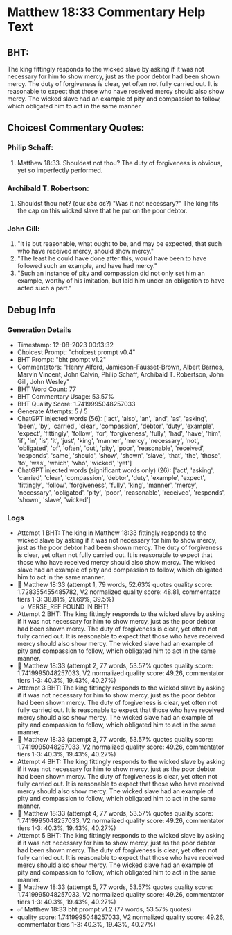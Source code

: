 # Matthew 18:33 Commentary Help Text

## BHT:
The king fittingly responds to the wicked slave by asking if it was not necessary for him to show mercy, just as the poor debtor had been shown mercy. The duty of forgiveness is clear, yet often not fully carried out. It is reasonable to expect that those who have received mercy should also show mercy. The wicked slave had an example of pity and compassion to follow, which obligated him to act in the same manner.

## Choicest Commentary Quotes:
### Philip Schaff:
1. Matthew 18:33. Shouldest not thou? The duty of forgiveness is obvious, yet so imperfectly performed.
	


### Archibald T. Robertson:
1.  Shouldst thou not? (ουκ εδε σε?) "Was it not necessary?" The king fits the cap on this wicked slave that he put on the poor debtor. 


### John Gill:
1. "It is but reasonable, what ought to be, and may be expected, that such who have received mercy, should show mercy."
2. "The least he could have done after this, would have been to have followed such an example, and have had mercy."
3. "Such an instance of pity and compassion did not only set him an example, worthy of his imitation, but laid him under an obligation to have acted such a part."


## Debug Info
### Generation Details
- Timestamp: 12-08-2023 00:13:32
- Choicest Prompt: "choicest prompt v0.4"
- BHT Prompt: "bht prompt v1.2"
- Commentators: "Henry Alford, Jamieson-Fausset-Brown, Albert Barnes, Marvin Vincent, John Calvin, Philip Schaff, Archibald T. Robertson, John Gill, John Wesley"
- BHT Word Count: 77
- BHT Commentary Usage: 53.57%
- BHT Quality Score: 1.7419995048257033
- Generate Attempts: 5 / 5
- ChatGPT injected words (56):
	['act', 'also', 'an', 'and', 'as', 'asking', 'been', 'by', 'carried', 'clear', 'compassion', 'debtor', 'duty', 'example', 'expect', 'fittingly', 'follow', 'for', 'forgiveness', 'fully', 'had', 'have', 'him', 'if', 'in', 'is', 'it', 'just', 'king', 'manner', 'mercy', 'necessary', 'not', 'obligated', 'of', 'often', 'out', 'pity', 'poor', 'reasonable', 'received', 'responds', 'same', 'should', 'show', 'shown', 'slave', 'that', 'the', 'those', 'to', 'was', 'which', 'who', 'wicked', 'yet']
- ChatGPT injected words (significant words only) (26):
	['act', 'asking', 'carried', 'clear', 'compassion', 'debtor', 'duty', 'example', 'expect', 'fittingly', 'follow', 'forgiveness', 'fully', 'king', 'manner', 'mercy', 'necessary', 'obligated', 'pity', 'poor', 'reasonable', 'received', 'responds', 'shown', 'slave', 'wicked']

### Logs
- Attempt 1 BHT: The king in Matthew 18:33 fittingly responds to the wicked slave by asking if it was not necessary for him to show mercy, just as the poor debtor had been shown mercy. The duty of forgiveness is clear, yet often not fully carried out. It is reasonable to expect that those who have received mercy should also show mercy. The wicked slave had an example of pity and compassion to follow, which obligated him to act in the same manner.
- 🔄 Matthew 18:33 (attempt 1, 79 words, 52.63% quotes quality score: 1.728355455485782, V2 normalized quality score: 48.81, commentator tiers 1-3: 38.81%, 21.69%, 39.5%) 
	- VERSE_REF FOUND IN BHT!
- Attempt 2 BHT: The king fittingly responds to the wicked slave by asking if it was not necessary for him to show mercy, just as the poor debtor had been shown mercy. The duty of forgiveness is clear, yet often not fully carried out. It is reasonable to expect that those who have received mercy should also show mercy. The wicked slave had an example of pity and compassion to follow, which obligated him to act in the same manner.
- 🔄 Matthew 18:33 (attempt 2, 77 words, 53.57% quotes quality score: 1.7419995048257033, V2 normalized quality score: 49.26, commentator tiers 1-3: 40.3%, 19.43%, 40.27%)
- Attempt 3 BHT: The king fittingly responds to the wicked slave by asking if it was not necessary for him to show mercy, just as the poor debtor had been shown mercy. The duty of forgiveness is clear, yet often not fully carried out. It is reasonable to expect that those who have received mercy should also show mercy. The wicked slave had an example of pity and compassion to follow, which obligated him to act in the same manner.
- 🔄 Matthew 18:33 (attempt 3, 77 words, 53.57% quotes quality score: 1.7419995048257033, V2 normalized quality score: 49.26, commentator tiers 1-3: 40.3%, 19.43%, 40.27%)
- Attempt 4 BHT: The king fittingly responds to the wicked slave by asking if it was not necessary for him to show mercy, just as the poor debtor had been shown mercy. The duty of forgiveness is clear, yet often not fully carried out. It is reasonable to expect that those who have received mercy should also show mercy. The wicked slave had an example of pity and compassion to follow, which obligated him to act in the same manner.
- 🔄 Matthew 18:33 (attempt 4, 77 words, 53.57% quotes quality score: 1.7419995048257033, V2 normalized quality score: 49.26, commentator tiers 1-3: 40.3%, 19.43%, 40.27%)
- Attempt 5 BHT: The king fittingly responds to the wicked slave by asking if it was not necessary for him to show mercy, just as the poor debtor had been shown mercy. The duty of forgiveness is clear, yet often not fully carried out. It is reasonable to expect that those who have received mercy should also show mercy. The wicked slave had an example of pity and compassion to follow, which obligated him to act in the same manner.
- 🔄 Matthew 18:33 (attempt 5, 77 words, 53.57% quotes quality score: 1.7419995048257033, V2 normalized quality score: 49.26, commentator tiers 1-3: 40.3%, 19.43%, 40.27%)
- ✅ Matthew 18:33 bht prompt v1.2 (77 words, 53.57% quotes)
- quality score: 1.7419995048257033, V2 normalized quality score: 49.26, commentator tiers 1-3: 40.3%, 19.43%, 40.27%)